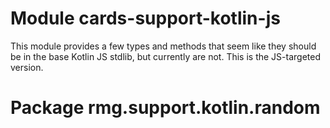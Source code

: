# Module cards-support-kotlin-js

This module provides a few types and methods that seem like they should be in the
base Kotlin JS stdlib, but currently are not. This is the JS-targeted version.

# Package rmg.support.kotlin.random

